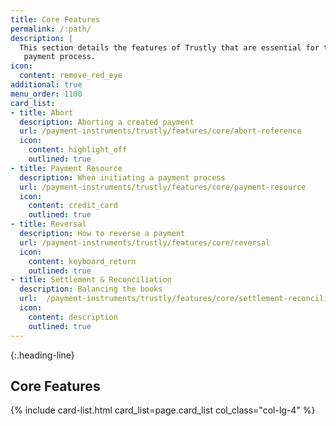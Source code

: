 ```yaml
---
title: Core Features
permalink: /:path/
description: |
  This section details the features of Trustly that are essential for the
   payment process.
icon:
  content: remove_red_eye
additional: true
menu_order: 1100
card_list:
- title: Abort
  description: Aborting a created payment
  url: /payment-instruments/trustly/features/core/abort-reference
  icon:
    content: highlight_off
    outlined: true
- title: Payment Resource
  description: When initiating a payment process
  url: /payment-instruments/trustly/features/core/payment-resource
  icon:
    content: credit_card
    outlined: true
- title: Reversal
  description: How to reverse a payment
  url: /payment-instruments/trustly/features/core/reversal
  icon:
    content: keyboard_return
    outlined: true
- title: Settlement & Reconciliation
  description: Balancing the books
  url:  /payment-instruments/trustly/features/core/settlement-reconciliation
  icon:
    content: description
    outlined: true
---
```


{:.heading-line}

## Core Features

{% include card-list.html card_list=page.card_list
    col_class="col-lg-4" %}

